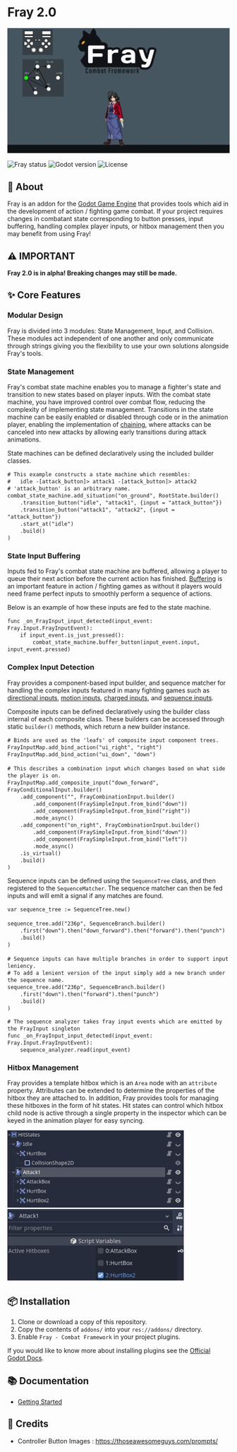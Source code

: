 # Fray 2.0

<p align="center">
	<img src="assets/fray_banner.gif" alt="Fray Logo">
</p>


![Fray status](https://img.shields.io/badge/status-alpha-red) ![Godot version](https://img.shields.io/badge/godot-v4.0-blue)  ![License](https://img.shields.io/badge/license-MIT-informational)

## 📖 About

Fray is an addon for the [Godot Game Engine](https://godotengine.org) that provides tools which aid in the development of action / fighting game combat. If your project requires changes in combatant state corresponding to button presses, input buffering, handling complex player inputs, or hitbox management then you may benefit from using Fray!

## ⚠️ IMPORTANT

**Fray 2.0 is in alpha! Breaking changes may still be made.**

## ✨ Core Features

### Modular Design

Fray is divided into 3 modules: State Management, Input, and Collision. These modules act independent of one another and only communicate through strings giving you the flexibility to use your own solutions alongside Fray's tools.

### State Management

Fray's combat state machine enables you to manage a fighter's state and transition to new states based on player inputs. With the combat state machine, you have improved control over combat flow, reducing the complexity of implementing state management. Transitions in the state machine can be easily enabled or disabled through code or in the animation player, enabling the implementation of [chaining](https://glossary.infil.net/?t=Chain), where attacks can be canceled into new attacks by allowing early transitions during attack animations.

State machines can be defined declaratively using the included builder classes.

```gdscript
# This example constructs a state machine which resembles:
# 	idle -[attack_button]> attack1 -[attack_button]> attack2
# 'attack_button' is an arbitrary name.
combat_state_machine.add_situation("on_ground", RootState.builder()
	.transition_button("idle", "attack1", {input = "attack_button"})
	.transition_button("attack1", "attack2", {input = "attack_button"})
	.start_at("idle")
	.build()
)
```

### State Input Buffering

Inputs fed to Fray's combat state machine are buffered, allowing a player to queue their next action before the current action has finished. [Buffering](https://en.wiktionary.org/wiki/Appendix:Glossary_of_fighting_games#Buffering) is an important feature in action / fighting games as without it players would need frame perfect inputs to smoothly perform a sequence of actions.

Below is an example of how these inputs are fed to the state machine.

```gdscript
func _on_FrayInput_input_detected(input_event: Fray.Input.FrayInputEvent):
	if input_event.is_just_pressed():
		combat_state_machine.buffer_button(input_event.input, input_event.pressed)
```

### Complex Input Detection

Fray provides a component-based input builder, and sequence matcher for handling the complex inputs featured in many fighting games such as [directional inputs](https://mugen.fandom.com/wiki/Command_input#Directional_inputs), [motion inputs](https://mugen.fandom.com/wiki/Command_input#Motion_input), [charged inputs](https://clips.twitch.tv/FuriousObservantOrcaGrammarKing-c1wo4zhroMVZ9I7y), and [sequence inputs](https://mugen.fandom.com/wiki/Command_input#Sequence_inputs).

Composite inputs can be defined declaratively using the builder class internal of each composite class. 
These builders can be accessed through static `builder()` methods, which return a new builder instance.

```gdscript
# Binds are used as the 'leafs' of composite input component trees.
FrayInputMap.add_bind_action("ui_right", "right")
FrayInputMap.add_bind_action("ui_down", "down")

# This describes a combination input which changes based on what side the player is on.
FrayInputMap.add_composite_input("down_forward", FrayConditionalInput.builder()
	.add_component("", FrayCombinationInput.builder()
		.add_component(FraySimpleInput.from_bind("down"))
		.add_component(FraySimpleInput.from_bind("right"))
		.mode_async()
	.add_component("on_right", FrayCombinationInput.builder()
		.add_component(FraySimpleInput.from_bind("down"))
		.add_component(FraySimpleInput.from_bind("left"))
		.mode_async()
	.is_virtual()
	.build()
)
```

Sequence inputs can be defined using the `SequenceTree` class, and then registered to the `SequenceMatcher`.
The sequence matcher can then be fed inputs and will emit a signal if any matches are found.

```gdscript
var sequence_tree := SequenceTree.new()

sequence_tree.add("236p", SequenceBranch.builder()
	.first("down").then("down_forward").then("forward").then("punch")
	.build()
)

# Sequence inputs can have multiple branches in order to support input leniency.
# To add a lenient version of the input simply add a new branch under the sequence name.
sequence_tree.add("236p", SequenceBranch.builder()
	.first("down").then("forward").then("punch")
	.build()
)
```

```gdscript
# The sequence analyzer takes fray input events which are emitted by the FrayInput singleton
func _on_FrayInput_input_detected(input_event: Fray.Input.FrayInputEvent):
	sequence_analyzer.read(input_event)
```

### Hitbox Management

Fray provides a template hitbox which is an `Area` node with an `attribute` property. Attributes can be extended to determine the properties of the hitbox they are attached to. In addition, Fray provides tools for managing these hitboxes in the form of hit states. Hit states can control which hitbox child node is active through a single property in the inspector which can be keyed in the animation player for easy syncing.

<img src="assets/hitbox_tree.png" width="400" alt="Tree view of hitbox management">

<img src="assets/hit_state_inspector.png" width="400" alt="View of hit state inspector">

## 📦 Installation

1. Clone or download a copy of this repository.
2. Copy the contents of `addons/` into your `res://addons/` directory.
3. Enable `Fray - Combat Framework` in your project plugins.

If you would like to know more about installing plugins see the [Official Godot Docs](https://docs.godotengine.org/en/stable/tutorials/plugins/editor/installing_plugins.html).

## 📚 Documentation

- [Getting Started](./docs/getting_started/index.md)

## 📃 Credits

- Controller Button Images : <https://thoseawesomeguys.com/prompts/>
